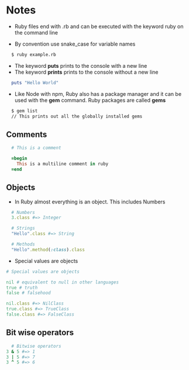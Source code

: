 # Notes

- Ruby files end with .rb and can be executed with the keyword ruby on the command line

- By convention use snake_case for variable names

```bash
  $ ruby example.rb
```

- The keyword **puts** prints to the console with a new line
- The keyword **prints** prints to the console without a new line

```ruby
  puts "Hello World"
```

- Like Node with npm, Ruby also has a package manager and it can be used with the **gem** command. Ruby packages are called **gems**

```bash
  $ gem list
  // This prints out all the globally installed gems
```

## Comments

```rb
  # This is a comment

  =begin
    This is a multiline comment in ruby
  =end
```

## Objects

- In Ruby almost everything is an object. This includes Numbers

```ruby
  # Numbers
  3.class #=> Integer

  # Strings
  "Hello".class #=> String

  # Methods
  "Hello".method(:class).class
```

- Special values are objects

```ruby
# Special values are objects

nil # equivalent to null in other languages
true # truth
false # falsehood

nil.class #=> NilClass
true.class #=> TrueClass
false.class #=> FalseClass
```

## Bit wise operators

```ruby
  # Bitwise operators
3 & 5 #=> 1
3 | 5 #=> 7
3 ^ 5 #=> 6
```
